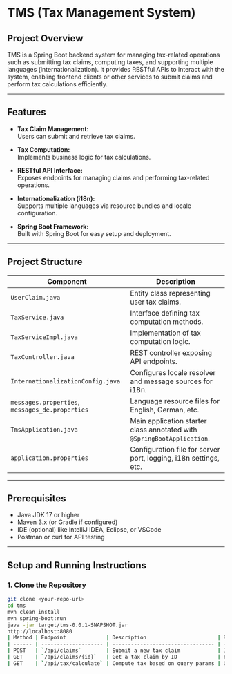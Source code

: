 # TMS (Tax Management System)

## Project Overview

TMS is a Spring Boot backend system for managing tax-related operations such as submitting tax claims, computing taxes, and supporting multiple languages (internationalization). It provides RESTful APIs to interact with the system, enabling frontend clients or other services to submit claims and perform tax calculations efficiently.

---

## Features

- **Tax Claim Management:**  
  Users can submit and retrieve tax claims.

- **Tax Computation:**  
  Implements business logic for tax calculations.

- **RESTful API Interface:**  
  Exposes endpoints for managing claims and performing tax-related operations.

- **Internationalization (i18n):**  
  Supports multiple languages via resource bundles and locale configuration.

- **Spring Boot Framework:**  
  Built with Spring Boot for easy setup and deployment.

---

## Project Structure

| Component                  | Description                                    |
|----------------------------|------------------------------------------------|
| `UserClaim.java`           | Entity class representing user tax claims.    |
| `TaxService.java`          | Interface defining tax computation methods.   |
| `TaxServiceImpl.java`      | Implementation of tax computation logic.       |
| `TaxController.java`       | REST controller exposing API endpoints.        |
| `InternationalizationConfig.java` | Configures locale resolver and message sources for i18n. |
| `messages.properties`, `messages_de.properties` | Language resource files for English, German, etc. |
| `TmsApplication.java`      | Main application starter class annotated with `@SpringBootApplication`. |
| `application.properties`   | Configuration file for server port, logging, i18n settings, etc. |

---

## Prerequisites

- Java JDK 17 or higher  
- Maven 3.x (or Gradle if configured)  
- IDE (optional) like IntelliJ IDEA, Eclipse, or VSCode  
- Postman or curl for API testing  

---

## Setup and Running Instructions

### 1. Clone the Repository

```bash
git clone <your-repo-url>
cd tms
mvn clean install
mvn spring-boot:run
java -jar target/tms-0.0.1-SNAPSHOT.jar
http://localhost:8080
| Method | Endpoint             | Description                       | Request Body / Params                       |
| ------ | -------------------- | --------------------------------- | ------------------------------------------- |
| POST   | `/api/claims`        | Submit a new tax claim            | JSON payload with claim data                |
| GET    | `/api/claims/{id}`   | Get a tax claim by ID             | Path variable `id`                          |
| GET    | `/api/tax/calculate` | Compute tax based on query params | Query parameters (e.g., income, deductions) |
